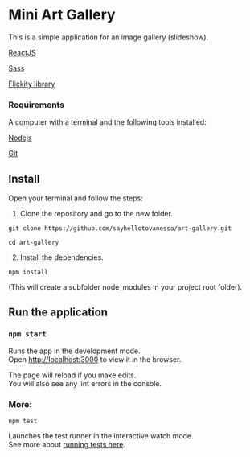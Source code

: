 # Mini Art Gallery 

This is a simple application for an image gallery (slideshow).

[ReactJS](https://reactjs.org)

[Sass](https://sass-lang.com/documentation/syntax)

[Flickity library](https://flickity.metafizzy.co)

### Requirements

A computer with a terminal and the following tools installed:

[Nodejs](https://nodejs.org/en/)

[Git](https://git-scm.com)

## Install 

Open your terminal and follow the steps:

1. Clone the repository and go to the new folder.

`git clone https://github.com/sayhellotovanessa/art-gallery.git`

`cd art-gallery`

2. Install the dependencies.

`npm install`

(This will create a subfolder node_modules in your project root folder).

## Run the application

### `npm start`

Runs the app in the development mode.<br />
Open [http://localhost:3000](http://localhost:3000) to view it in the browser.

The page will reload if you make edits.<br />
You will also see any lint errors in the console.

### More:

 `npm test`

Launches the test runner in the interactive watch mode.<br />
See more about [running tests here](https://facebook.github.io/create-react-app/docs/running-tests).
